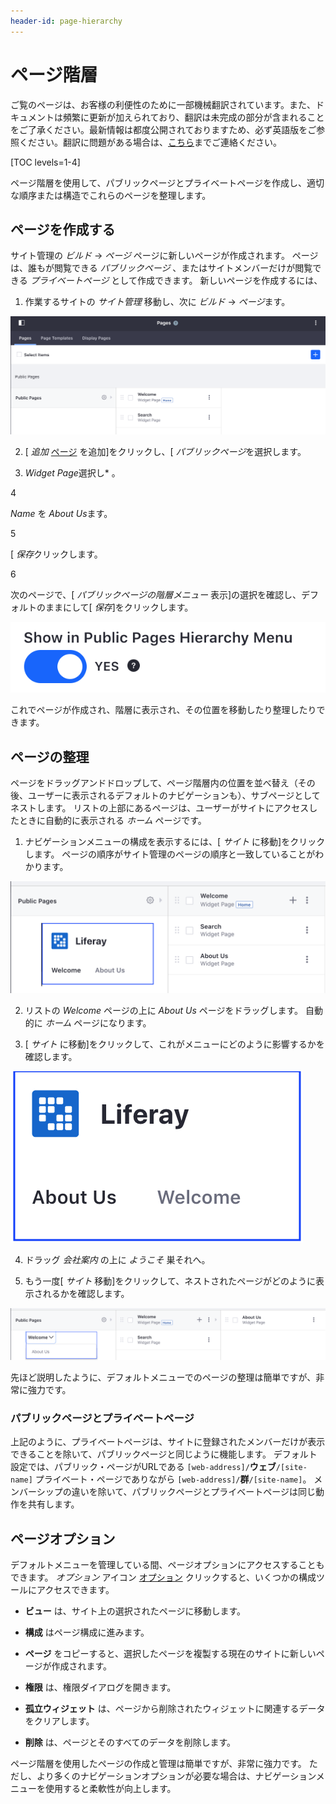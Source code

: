 ```yaml
---
header-id: page-hierarchy
---
```


# ページ階層

<p class="alert alert-info"><span class="wysiwyg-color-blue120">ご覧のページは、お客様の利便性のために一部機械翻訳されています。また、ドキュメントは頻繁に更新が加えられており、翻訳は未完成の部分が含まれることをご了承ください。最新情報は都度公開されておりますため、必ず英語版をご参照ください。翻訳に問題がある場合は、<a href="mailto:support-content-jp@liferay.com">こちら</a>までご連絡ください。</span></p>

[TOC levels=1-4]

ページ階層を使用して、パブリックページとプライベートページを作成し、適切な順序または構造でこれらのページを整理します。

## ページを作成する

サイト管理の *ビルド* → *ページ* ページに新しいページが作成されます。 ページは、誰もが閲覧できる *パブリックページ* 、またはサイトメンバーだけが閲覧できる *プライベートページ* として作成できます。 新しいページを作成するには、

1.  作業するサイトの *サイト管理* 移動し、次に *ビルド* → *ページ*ます。

![図1：デフォルトのサイトでは、最初は* Welcome *と非表示の* Search *ページのみが公開ページ階層に存在します。](../../../../images/default-nav-pages.png)

2.  [ *追加* [ページ](../../../../images/icon-add.png) を追加]をクリックし、[ *パブリックページ*を選択します。

3.  *Widget Page*選択し* 。</p></li>

4

*Name* を *About Us*ます。

5

[ *保存*クリックします。

6

次のページで、[ *パブリックページの階層メニュー* 表示]の選択を確認し、デフォルトのままにして[ *保存*]をクリックします。</ol>

![図2：ページを作成すると、デフォルトでそれはサイト階層に追加されます。](../../../../images/page-hierarchy-menu.png)

これでページが作成され、階層に表示され、その位置を移動したり整理したりできます。

## ページの整理

ページをドラッグアンドドロップして、ページ階層内の位置を並べ替え（その後、ユーザーに表示されるデフォルトのナビゲーションも）、サブページとしてネストします。 リストの上部にあるページは、ユーザーがサイトにアクセスしたときに自動的に表示される *ホーム* ページです。

1.  ナビゲーションメニューの構成を表示するには、[ *サイト* に移動]をクリックします。 ページの順序がサイト管理のページの順序と一致していることがわかります。

![図3：サイトの管理とページの順序を確認できます それらがサイトにどのように表示されるか。](../../../../images/navigation-practical1.png)

2.  リストの *Welcome* ページの上に *About Us* ページをドラッグします。 自動的に *ホーム* ページになります。

3.  [ *サイト* に移動]をクリックして、これがメニューにどのように影響するかを確認します。

![図4：* About *がホームページになり、* Welcome *がナビゲーションの2番目になりました。](../../../../images/navigation-practical2.png)

4.  ドラッグ *会社案内* の上に *ようこそ* 巣それへ。

5.  もう一度[ *サイト* 移動]をクリックして、ネストされたページがどのように表示されるかを確認します。

![図5：* About Us *は* Welcome *の下にネストされ、* Welcome *の上にマウスを置くと表示されます。](../../../../images/navigation-practical3.png)

先ほど説明したように、デフォルトメニューでのページの整理は簡単ですが、非常に強力です。

### パブリックページとプライベートページ

上記のように、プライベートページは、サイトに登録されたメンバーだけが表示できることを除いて、パブリックページと同じように機能します。 デフォルト設定では、パブリック・ページがURLである `[web-address]/`**ウェブ**`/[site-name]` プライベート・ページでありながら `[web-address]/`**群**`/[site-name]`。 メンバーシップの違いを除いて、パブリックページとプライベートページは同じ動作を共有します。

## ページオプション

デフォルトメニューを管理している間、ページオプションにアクセスすることもできます。 *オプション* アイコン [オプション](../../../../images/icon-options.png) クリックすると、いくつかの構成ツールにアクセスできます。

  - **ビュー** は、サイト上の選択されたページに移動します。

  - **構成** はページ構成に進みます。

  - **ページ** をコピーすると、選択したページを複製する現在のサイトに新しいページが作成されます。

  - **権限** は、権限ダイアログを開きます。

  - **孤立ウィジェット** は、ページから削除されたウィジェットに関連するデータをクリアします。

  - **削除** は、ページとそのすべてのデータを削除します。

ページ階層を使用したページの作成と管理は簡単ですが、非常に強力です。 ただし、より多くのナビゲーションオプションが必要な場合は、ナビゲーションメニューを使用すると柔軟性が向上します。
